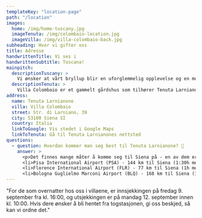 ```yaml
---
templateKey: "location-page"
path: "/location"
images:
  home: /img/home-tuscany.jpg
  imageTenuta: /img/colombaio-location.jpg
  imageVilla: /img/villa-colombaio-back.jpg
subheading: Hvor vi gifter oss
title: Adresse
handwrittenTitle: Vi ses i
handwrittenSubtitle: Toscana!
mainpitch:
  descriptionTuscany: >
    Vi ønsker at vårt bryllup blir en uforglemmelig opplevelse og en mulighet for et fantastisk eventyr. Ikke bare for oss, men for alle. Og hvilket sted er bedre egnet enn de myke åsene i Toscana? 🌞
  descriptionTenuta: >
    Villa Colombaio er et gammelt gårdshus som tilhører Tenuta Larnianone. Det ligger midt i naturen, omgitt av vingårder, olivenlunder og sypresser, med utsikt over byen Siena. Vi forelsket oss ikke bare i dette stedet fordi det er så vakkert og autentisk, men også fordi det har en historie. Det har tilhørt en italiensk familie siden 1930-tallet, som tar vare på naturen, miljøet og tradisjonene. 🛵
address:
  name: Tenuta Larnianone
  villa: Villa Colombaio
  street: Str. di Larniano, 39
  city: 53100 Siena SI
  country: Italia
  linkToGoogle: Vis stedet i Google Maps
  linkToTenuta: Gå til Tenuta Larnianones nettsted
questions:
  - question: Hvordan kommer man seg best til Tenuta Larnianone? 🍇
    answer: >
      <p>Det finnes mange måter å komme seg til Siena på - en av dem er å kjøre bil. Hvis dere imidlertid ikke har tid eller lyst til å kjøre hele strekningen, kan dere bestille en flyreise til en av følgende flyplasser og deretter leie en bil, ta tog eller buss:</p><br />
      <li>Pisa International Airport (PSA) - 144 km til Siena (1:30h med bil / 2h med tog / 2:10h med buss)</li>
      <li>Florence International Airport (FLR) - 77 km til Siena (1h med bil / 1:40h med tog / 1h med buss)</li>
      <li>Bologna Guglielmo Marconi Airport (BLQ) - 168 km til Siena (1:40h med bil / 2:30h med tog / 2:15h med buss)</li><br />
---
```


"For de som overnatter hos oss i villaene, er innsjekkingen på fredag 9. september fra kl. 16:00, og utsjekkingen er på mandag 12. september innen kl. 10:00. Hvis dere ønsker å bli hentet fra togstasjonen, gi oss beskjed, så kan vi ordne det."